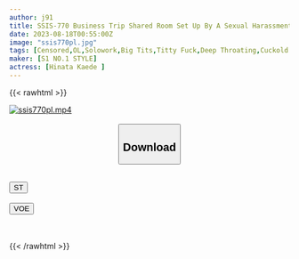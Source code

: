 ```yaml
---
author: j91
title: SSIS-770 Business Trip Shared Room Set Up By A Sexual Harassment Director Who Hates It... A Busty Newcomer OL Who Wants To Find Out Erotic Dirt Is Unexpectedly Spree. Kaede Hinata
date: 2023-08-18T00:55:00Z
image: "ssis770pl.jpg"
tags: [Censored,OL,Solowork,Big Tits,Titty Fuck,Deep Throating,Cuckold	 ]
maker: [S1 NO.1 STYLE]
actress: [Hinata Kaede ]
---
```



{{< rawhtml >}}

<div class="video" data-videoid="rb0OV9ROwMfbqOp">
    <a href="javascript:;">
        <img src="https://my.j91.asia/posts/ssis770pl/ssis770pl.jpg" width="WIDTH" height="HEIGHT" alt="ssis770pl.mp4" loading="lazy">
    </a>
</div>

<script type="text/javascript" src="https://j91.asia/asset/on-demand-st.js"></script>

<br>
  <link rel="stylesheet" href="https://j91.asia/asset/bs5.css">
  
  <center>
  <button class="btn btn-primary" type="button" data-bs-toggle="collapse" data-bs-target=".multi-collapse" aria-expanded="false" aria-controls="multiCollapseExample1 multiCollapseExample2"><h2>Download</h2></button></center>
</p>
<div class="row">
  <div class="col">
    <div class="collapse multi-collapse" id="multiCollapseExample1">
      <div class="card card-body">
	      	      <br>
<div class="buttons">  
<a href="https://streamtape.to/v/rb0OV9ROwMfbqOp"><button class="btn-hover color-3"><i class="fa fa-download"></i> ST</button></a></div>
    </div>
  </div>
</div>
  <div class="col">
    <div class="collapse multi-collapse" id="multiCollapseExample2">
      <div class="card card-body">
	      <br>
<div class="buttons">
    <a href="https://voe.sx/7gtukfct5i12"><button class="btn-hover color-9"><i class="fa fa-download"></i> VOE</button></a></div>
<br><br>
      </div>
    </div>
  </div>
</div>

{{< /rawhtml >}}